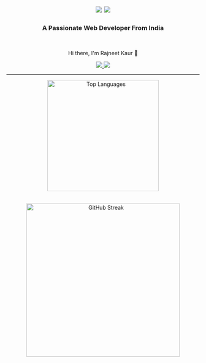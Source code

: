 

<h1 align="center">
  <img src="https://readme-typing-svg.herokuapp.com/?font=Righteous&size=35&center=true&vCenter=true&width=500&height=70&duration=4000&lines=Hi+There!" />
  <img src="https://readme-typing-svg.herokuapp.com/?font=Righteous&size=35&center=true&vCenter=true&width=500&height=70&duration=3000&lines=I'm+Rajneet+Kaur!" />
</h1>

<h3 align="center">A Passionate Web Developer From India</h3>
<br/>

<div align="center">
  <p> Hi there, I'm Rajneet Kaur 👋 </p>  

</div>
 
<div align="center"> 
  <a href="mailto:rajneetkaurannu10@gmail.com">
    <img src="https://img.shields.io/badge/Gmail-333333?style=for-the-badge&logo=gmail&logoColor=red" />
  </a>
  <a href="https://www.linkedin.com/in/gaurav-singh-chauhan-18102a2b8?utm_source=share&utm_campaign=share_via&utm_content=profile&utm_medium=android_app" target="_blank">
    <img src="https://img.shields.io/badge/LinkedIn-0077B5?style=for-the-badge&logo=linkedin&logoColor=white" target="_blank" />
  </a>
</div>

 <hr/>


<div align="center" style="display: flex; justify-content: space-evenly; gap: 2rem; flex-wrap: wrap;">
    <img src="https://github-readme-stats.vercel.app/api/top-langs/?username=rajjikaur&layout=compact&theme=tokyonight" alt="Top Languages" width="290" />
    <img src="https://github-readme-streak-stats.herokuapp.com?user=rajjikaur&theme=radical" alt="GitHub Streak" width="400"/>
</div>
